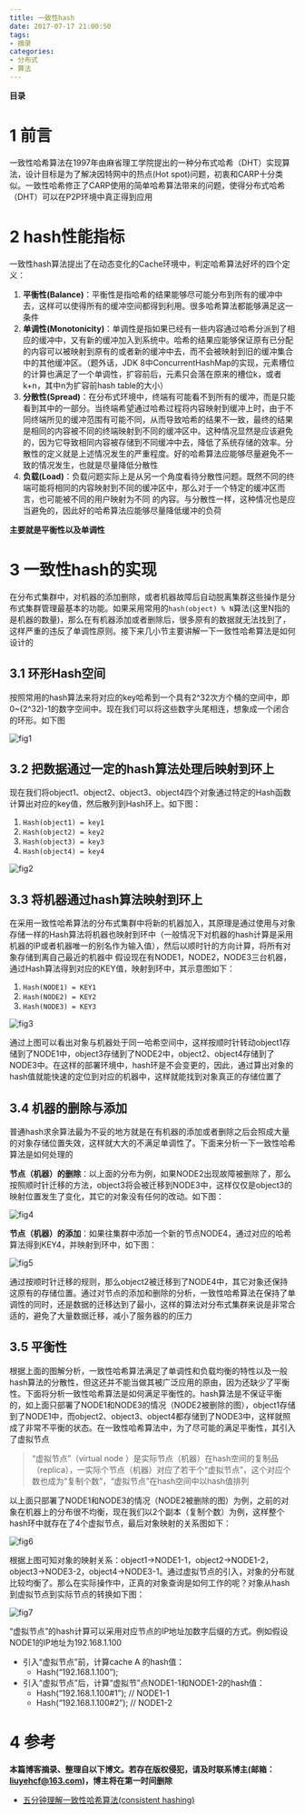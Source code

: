 ```yaml
---
title: 一致性hash
date: 2017-07-17 21:00:50
tags: 
- 摘录
categories: 
- 分布式
- 算法
---
```


__目录__

<!-- toc -->
<!--more-->

# 1 前言

一致性哈希算法在1997年由麻省理工学院提出的一种分布式哈希（DHT）实现算法，设计目标是为了解决因特网中的热点(Hot spot)问题，初衷和CARP十分类似。一致性哈希修正了CARP使用的简单哈希算法带来的问题，使得分布式哈希（DHT）可以在P2P环境中真正得到应用

# 2 hash性能指标

一致性hash算法提出了在动态变化的Cache环境中，判定哈希算法好坏的四个定义：

1. __平衡性(Balance)__：平衡性是指哈希的结果能够尽可能分布到所有的缓冲中去，这样可以使得所有的缓冲空间都得到利用。很多哈希算法都能够满足这一条件
1. __单调性(Monotonicity)__：单调性是指如果已经有一些内容通过哈希分派到了相应的缓冲中，又有新的缓冲加入到系统中。哈希的结果应能够保证原有已分配的内容可以被映射到原有的或者新的缓冲中去，而不会被映射到旧的缓冲集合中的其他缓冲区。（题外话，JDK 8中ConcurrentHashMap的实现，元素槽位的计算也满足了一个单调性，扩容前后，元素只会落在原来的槽位k，或者k+n，其中n为扩容前hash table的大小）
1. __分散性(Spread)__：在分布式环境中，终端有可能看不到所有的缓冲，而是只能看到其中的一部分。当终端希望通过哈希过程将内容映射到缓冲上时，由于不同终端所见的缓冲范围有可能不同，从而导致哈希的结果不一致，最终的结果是相同的内容被不同的终端映射到不同的缓冲区中。这种情况显然是应该避免的，因为它导致相同内容被存储到不同缓冲中去，降低了系统存储的效率。分散性的定义就是上述情况发生的严重程度。好的哈希算法应能够尽量避免不一致的情况发生，也就是尽量降低分散性
1. __负载(Load)__：负载问题实际上是从另一个角度看待分散性问题。既然不同的终端可能将相同的内容映射到不同的缓冲区中，那么对于一个特定的缓冲区而言，也可能被不同的用户映射为不同 的内容。与分散性一样，这种情况也是应当避免的，因此好的哈希算法应能够尽量降低缓冲的负荷

__主要就是平衡性以及单调性__

# 3 一致性hash的实现

在分布式集群中，对机器的添加删除，或者机器故障后自动脱离集群这些操作是分布式集群管理最基本的功能。如果采用常用的`hash(object) % N`算法(这里N指的是机器的数量)，那么在有机器添加或者删除后，很多原有的数据就无法找到了，这样严重的违反了单调性原则。接下来几小节主要讲解一下一致性哈希算法是如何设计的

## 3.1 环形Hash空间

按照常用的hash算法来将对应的key哈希到一个具有2^32次方个桶的空间中，即0~(2^32)-1的数字空间中。现在我们可以将这些数字头尾相连，想象成一个闭合的环形。如下图

![fig1](/images/一致性hash/fig1.png)

## 3.2 把数据通过一定的hash算法处理后映射到环上

现在我们将object1、object2、object3、object4四个对象通过特定的Hash函数计算出对应的key值，然后散列到Hash环上。如下图：

1. `Hash(object1) = key1`
1. `Hash(object2) = key2`
1. `Hash(object3) = key3`
1. `Hash(object4) = key4`

![fig2](/images/一致性hash/fig2.png)

## 3.3 将机器通过hash算法映射到环上

在采用一致性哈希算法的分布式集群中将新的机器加入，其原理是通过使用与对象存储一样的Hash算法将机器也映射到环中（一般情况下对机器的hash计算是采用机器的IP或者机器唯一的别名作为输入值），然后以顺时针的方向计算，将所有对象存储到离自己最近的机器中
假设现在有NODE1，NODE2，NODE3三台机器，通过Hash算法得到对应的KEY值，映射到环中，其示意图如下：

1. `Hash(NODE1) = KEY1`
1. `Hash(NODE2) = KEY2`
1. `Hash(NODE3) = KEY3`

![fig3](/images/一致性hash/fig3.png)

通过上图可以看出对象与机器处于同一哈希空间中，这样按顺时针转动object1存储到了NODE1中，object3存储到了NODE2中，object2、object4存储到了NODE3中。在这样的部署环境中，hash环是不会变更的，因此，通过算出对象的hash值就能快速的定位到对应的机器中，这样就能找到对象真正的存储位置了

## 3.4 机器的删除与添加

普通hash求余算法最为不妥的地方就是在有机器的添加或者删除之后会照成大量的对象存储位置失效，这样就大大的不满足单调性了。下面来分析一下一致性哈希算法是如何处理的

__节点（机器）的删除__：以上面的分布为例，如果NODE2出现故障被删除了，那么按照顺时针迁移的方法，object3将会被迁移到NODE3中，这样仅仅是object3的映射位置发生了变化，其它的对象没有任何的改动。如下图：

![fig4](/images/一致性hash/fig4.png)

__节点（机器）的添加__：如果往集群中添加一个新的节点NODE4，通过对应的哈希算法得到KEY4，并映射到环中，如下图：

![fig5](/images/一致性hash/fig5.png)

通过按顺时针迁移的规则，那么object2被迁移到了NODE4中，其它对象还保持这原有的存储位置。通过对节点的添加和删除的分析，一致性哈希算法在保持了单调性的同时，还是数据的迁移达到了最小，这样的算法对分布式集群来说是非常合适的，避免了大量数据迁移，减小了服务器的的压力

## 3.5 平衡性

根据上面的图解分析，一致性哈希算法满足了单调性和负载均衡的特性以及一般hash算法的分散性，但这还并不能当做其被广泛应用的原由，因为还缺少了平衡性。下面将分析一致性哈希算法是如何满足平衡性的。hash算法是不保证平衡的，如上面只部署了NODE1和NODE3的情况（NODE2被删除的图），object1存储到了NODE1中，而object2、object3、object4都存储到了NODE3中，这样就照成了非常不平衡的状态。在一致性哈希算法中，为了尽可能的满足平衡性，其引入了虚拟节点

> “虚拟节点”（virtual node ）是实际节点（机器）在hash空间的复制品（replica），一实际个节点（机器）对应了若干个“虚拟节点”，这个对应个数也成为“复制个数”，“虚拟节点”在hash空间中以hash值排列

以上面只部署了NODE1和NODE3的情况（NODE2被删除的图）为例，之前的对象在机器上的分布很不均衡，现在我们以2个副本（复制个数）为例，这样整个hash环中就存在了4个虚拟节点，最后对象映射的关系图如下：

![fig6](/images/一致性hash/fig6.png)

根据上图可知对象的映射关系：object1->NODE1-1，object2->NODE1-2，object3->NODE3-2，object4->NODE3-1。通过虚拟节点的引入，对象的分布就比较均衡了。那么在实际操作中，正真的对象查询是如何工作的呢？对象从hash到虚拟节点到实际节点的转换如下图：

![fig7](/images/一致性hash/fig7.png)

“虚拟节点”的hash计算可以采用对应节点的IP地址加数字后缀的方式。例如假设NODE1的IP地址为192.168.1.100

* 引入“虚拟节点”前，计算cache A 的hash值：
    * Hash(“192.168.1.100”);
* 引入“虚拟节点”后，计算“虚拟节”点NODE1-1和NODE1-2的hash值：
    * Hash(“192.168.1.100#1”); // NODE1-1
    * Hash(“192.168.1.100#2”); // NODE1-2

# 4 参考

__本篇博客摘录、整理自以下博文。若存在版权侵犯，请及时联系博主(邮箱：liuyehcf@163.com)，博主将在第一时间删除__

* [五分钟理解一致性哈希算法(consistent hashing)](http://blog.csdn.net/cywosp/article/details/23397179)
